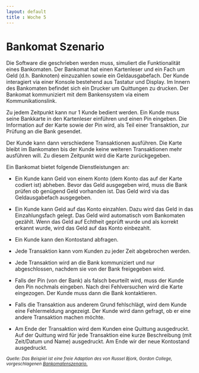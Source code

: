 ```yaml
---
layout: default
title : Woche 5
---
```

# Bankomat Szenario

Die Software die geschrieben werden muss, simuliert die Funktionalität eines
Bankomaten. Der Bankomat hat einen Kartenleser und ein Fach um Geld (d.h. Banknoten) einzuzahlen sowie ein Geldausgabefach. Der Kunde interagiert via einer Konsole bestehend aus Tastatur
und Display. Im Innern des Bankomaten befindet sich ein Drucker um Quittungen zu 
drucken. 
Der Bankomat kommuniziert mit dem Bankensystem via einem Kommunikationslink. 

Zu jedem Zeitpunkt kann nur 1 Kunde bedient werden. Ein Kunde muss seine Bankkarte in den 
Kartenleser einführen und einen Pin eingeben. Die Information auf der Karte sowie der 
Pin wird,  als Teil einer Transaktion, zur Prüfung an die Bank gesendet.  

Der Kunde kann dann verschiedene Transaktionen ausführen. Die Karte bleibt 
im Bankomaten bis der Kunde keine weiteren Transaktionen mehr ausführen will. 
Zu diesem Zeitpunkt wird die Karte zurückgegeben. 

Ein Bankomat bietet folgende Dienstleistungen an:

* Ein Kunde kann Geld von einem Konto (dem Konto das auf der Karte codiert ist) abheben. Bevor das Geld ausgegeben wird, muss die Bank prüfen ob genügend Geld vorhanden ist. Das Geld wird via das Geldausgabefach ausgegeben.
* Ein Kunde kann Geld auf das Konto einzahlen. Dazu wird das Geld in das Einzahlungsfach gelegt. Das Geld wird automatisch vom Bankomaten gezählt. Wenn das Geld auf Echtheit geprüft 
wurde und als korrekt erkannt wurde, wird das Geld auf das Konto einbezahlt. 
* Ein Kunde kann den Kontostand abfragen.
* Jede Transaktion kann vom Kunden zu jeder Zeit abgebrochen werden. 
* Jede Transaktion wird an die Bank kommuniziert und nur abgeschlossen, nachdem sie von der Bank 
freigegeben wird. 
* Falls der Pin (von der Bank) als falsch beurteilt wird, muss der Kunde den Pin nochmals eingeben. Nach drei Fehlversuchen wird die Karte eingezogen. Der Kunde muss dann die Bank 
kontaktieren. 
* Falls die Transaktion aus anderem Grund fehlschlägt, wird dem Kunde eine Fehlermeldung angezeigt. Der Kunde wird dann gefragt, ob er eine andere Transaktion machen möchte. 

* Am Ende der Transaktion wird dem Kunden eine Quittung ausgedruckt. Auf der Quittung wird für jede Transaktion eine kurze Beschreibung (mit Zeit/Datum und Name) ausgedruckt. Am Ende wir der neue Kontostand ausgedruckt.  


<sup>*Quelle: Das Beispiel ist eine freie Adaption des von Russel Bjork, Gordon College, vorgeschlagenen [Bankomatenszenario.](http://www.math-cs.gordon.edu/courses/cs211/ATMExample/)*</sup>

